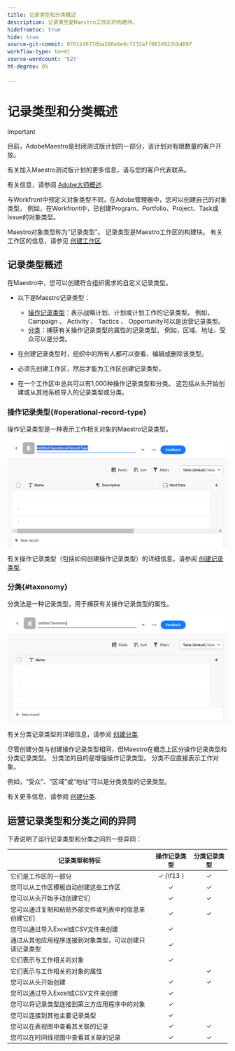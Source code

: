 ```yaml
---
title: 记录类型和分类概述
description: 记录类型是Maestro工作区的构建块。
hidefromtoc: true
hide: true
source-git-commit: 0701b3677dba280e8e0cf232aff083d922bb4897
workflow-type: tm+mt
source-wordcount: '527'
ht-degree: 0%

---
```



<!--udpate the metadata with real information when making this avilable in TOC and in the left nav-->

# 记录类型和分类概述

>[!IMPORTANT]
>
>目前，AdobeMaestro是封闭测试版计划的一部分，该计划对有限数量的客户开放。
>
>有关加入Maestro测试版计划的更多信息，请与您的客户代表联系。
>
>有关信息，请参阅 [Adobe大师概述](../maestro-overview.md).

与Workfront中预定义对象类型不同，在Adobe管理器中，您可以创建自己的对象类型。 例如，在Workfront中，已创建Program、Portfolio、Project、Task或Issue的对象类型。

Maestro对象类型称为“记录类型”。 记录类型是Maestro工作区的构建块。 有关工作区的信息，请参见 [创建工作区](../architecture-and-fields/create-workspaces.md).

## 记录类型概述

在Maestro中，您可以创建符合组织需求的自定义记录类型。

* 以下是Maestro记录类型：

   * [操作记录类型](#operational-record-type)：表示战略计划、计划或计划工作的记录类型。 例如， Campaign 、 Activity 、 Tactics 、 Opportunity可以是运营记录类型。
   * [分类](#taxonomy)：捕获有关操作记录类型的属性的记录类型。 例如，区域、地址、受众可以是分类。

* 在创建记录类型时，组织中的所有人都可以查看、编辑或删除该类型。 <!--this will change with access levels and permissions-->
* 必须先创建工作区，然后才能为工作区创建记录类型。
* 在一个工作区中总共可以有1,000种操作记录类型和分类。 这包括从头开始创建或从其他系统导入的记录类型或分类。

### 操作记录类型{#operational-record-type}

操作记录类型是一种表示工作相关对象的Maestro记录类型。

![](assets/operational-record-type-blank.png)

有关操作记录类型（包括如何创建操作记录类型）的详细信息，请参阅 [创建记录类型](../architecture-and-fields/create-record-types.md).

### 分类{#taxonomy}

分类法是一种记录类型，用于捕获有关操作记录类型的属性。

![](assets/taxonomy-record-type-blank.png)

有关分类记录类型的详细信息，请参阅 [创建分类](../architecture-and-fields/create-a-taxonomy.md).

尽管创建分类与创建操作记录类型相同，但Maestro在概念上区分操作记录类型和分类记录类型。 分类法的目的是增强操作记录类型。 分类不应直接表示工作对象。  <!--this is no longer true, but might be later?!: A taxonomy is a record without dates, like a static list of attributes.-->

<!--mimic what you did above for operational record types to say that we can also import taxonomies from other applications too - this will be possible later; for example Team would be a taxonomy record type, etc -->

例如，“受众”、“区域”或“地址”可以是分类类型的记录类型。

有关更多信息，请参阅 [创建分类](../architecture-and-fields/create-a-taxonomy.md).

## 运营记录类型和分类之间的异同

下表说明了运行记录类型和分类之间的一些异同：

| 记录类型和特征 | 操作记录类型 | 分类记录类型 |
|-------------------------------------------------------------|:-----------------------:|:--------------------:|
| 它们是工作区的一部分 | ✓ {\f13 } | ✓ |
| 您可以从工作区模板自动创建这些工作区 | ✓ | ✓ |
| 您可以从头开始手动创建它们 | ✓ | ✓ |
| 您可以通过复制和粘贴外部文件或列表中的信息来创建它们 | ✓ | ✓ |
| 您可以通过导入Excel或CSV文件来创建 | ✓ |                     |
| 通过从其他应用程序连接到对象类型，可以创建只读记录类型 | ✓ |                     |
| 它们表示与工作相关的对象 | ✓ |                      |
| 它们表示与工作相关的对象的属性 |                         | ✓ |
| 您可以从头开始创建 | ✓ | ✓ |
| 您可以通过导入Excel或CSV文件来创建 | ✓ |                      |
| 您可以将记录类型连接到第三方应用程序中的对象 | ✓ |                      |
| 您可以连接到其他主要记录类型 | ✓ |                    |
| 您可以在表视图中查看其关联的记录 | ✓ | ✓ |
| 您可以在时间线视图中查看其关联的记录 | ✓ | ✓ |
